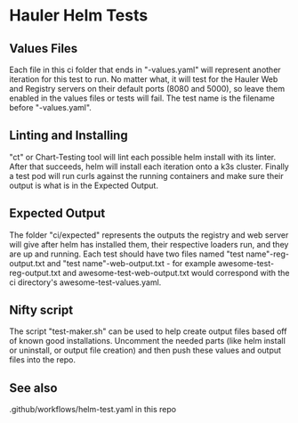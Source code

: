 # Hauler Helm Tests

## Values Files

Each file in this ci folder that ends in "-values.yaml" will represent another iteration for this test to run. No matter what, it will test for the Hauler Web and Registry servers on their default ports (8080 and 5000), so leave them enabled in the values files or tests will fail. The test name is the filename before "-values.yaml".

## Linting and Installing

"ct" or Chart-Testing tool will lint each possible helm install with its linter. After that succeeds, helm will install each iteration onto a k3s cluster. Finally a test pod will run curls against the running containers and make sure their output is what is in the Expected Output.

## Expected Output

The folder "ci/expected" represents the outputs the registry and web server will give after helm has installed them, their respective loaders run, and they are up and running. Each test should have two files named "test name"-reg-output.txt and "test name"-web-output.txt - for example awesome-test-reg-output.txt and awesome-test-web-output.txt would correspond with the ci directory's awesome-test-values.yaml.

## Nifty script

The script "test-maker.sh" can be used to help create output files based off of known good installations. Uncomment the needed parts (like helm install or uninstall, or output file creation) and then push these values and output files into the repo.

## See also

.github/workflows/helm-test.yaml in this repo
